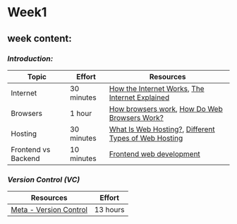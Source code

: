 # **Week1**

## **week content:**

### ***Introduction:***

| Topic               | Effort | Resources |
| ------------------- | ------ | --------- |
| Internet            | 30 minutes       | [How the Internet Works](https://youtu.be/e4S8zfLdLgQ), [The Internet Explained](https://www.vox.com/2014/6/16/18076282/the-internet) |
| Browsers            | 1 hour           | [How browsers work](https://web.dev/howbrowserswork/), [How Do Web Browsers Work?](https://youtu.be/WjDrMKZWCt0) |
| Hosting             | 30 minutes       | [What Is Web Hosting?](https://youtu.be/htbY9-yggB0), [Different Types of Web Hosting](https://youtu.be/AXVZYzw8geg) |
| Frontend vs Backend | 10 minutes       | [Frontend web development](https://youtu.be/WG5ikvJ2TKA) |

### ***Version Control (VC)***

| Resources | Effort |
| --------- | ------ |
| [Meta - Version Control](https://www.coursera.org/learn/introduction-to-version-control) | 13 hours |
